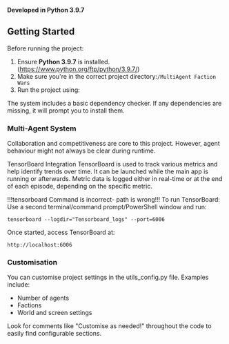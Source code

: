 **Developed in Python 3.9.7**

## Getting Started

Before running the project:

1. Ensure **Python 3.9.7** is installed. (https://www.python.org/ftp/python/3.9.7/)
2. Make sure you're in the correct project directory:`/MultiAgent Faction Wars`
3. Run the project using:

The system includes a basic dependency checker. If any dependencies are missing, it will prompt you to install them.

### Multi-Agent System

Collaboration and competitiveness are core to this project.
However, agent behaviour might not always be clear during runtime.

TensorBoard Integration
TensorBoard is used to track various metrics and help identify trends over time.
It can be launched while the main app is running or afterwards.
Metric data is logged either in real-time or at the end of each episode, depending on the specific metric.



!!!tensorboard Command is incorrect-  path is wrong!!!
To run TensorBoard:
Use a second terminal/command prompt/PowerShell window and run:

```
tensorboard --logdir="Tensorboard_logs" --port=6006
```

Once started, access TensorBoard at:

```
http://localhost:6006
```

### Customisation

You can customise project settings in the utils_config.py file.
Examples include:

- Number of agents
- Factions
- World and screen settings

Look for comments like "Customise as needed!" throughout the code to easily find configurable sections.
